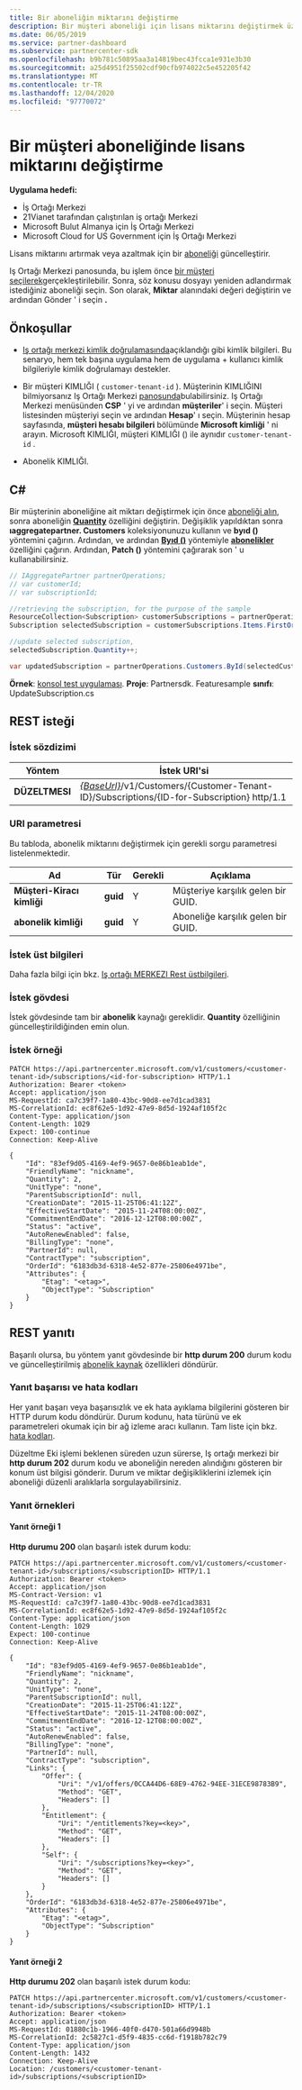 ```yaml
---
title: Bir aboneliğin miktarını değiştirme
description: Bir müşteri aboneliği için lisans miktarını değiştirmek üzere Iş Ortağı Merkezi API 'Lerini nasıl kullanacağınızı öğrenin. Bunu Iş Ortağı Merkezi panosunda da yapabilirsiniz.
ms.date: 06/05/2019
ms.service: partner-dashboard
ms.subservice: partnercenter-sdk
ms.openlocfilehash: b9b781c50895aa3a14819bec43fcca1e931e3b30
ms.sourcegitcommit: a25d4951f25502cdf90cfb974022c5e452205f42
ms.translationtype: MT
ms.contentlocale: tr-TR
ms.lasthandoff: 12/04/2020
ms.locfileid: "97770072"
---
```

# <a name="change-the-quantity-of-licenses-in-a-customer-subscription"></a>Bir müşteri aboneliğinde lisans miktarını değiştirme

**Uygulama hedefi:**

- İş Ortağı Merkezi
- 21Vianet tarafından çalıştırılan iş ortağı Merkezi
- Microsoft Bulut Almanya için İş Ortağı Merkezi
- Microsoft Cloud for US Government için İş Ortağı Merkezi

Lisans miktarını artırmak veya azaltmak için bir [aboneliği](subscription-resources.md) güncelleştirir.

Iş Ortağı Merkezi panosunda, bu işlem önce [bir müşteri seçilerek](get-a-customer-by-name.md)gerçekleştirilebilir. Sonra, söz konusu dosyayı yeniden adlandırmak istediğiniz aboneliği seçin. Son olarak, **Miktar** alanındaki değeri değiştirin ve ardından Gönder ' i seçin **.**

## <a name="prerequisites"></a>Önkoşullar

- [Iş ortağı merkezi kimlik doğrulamasında](partner-center-authentication.md)açıklandığı gibi kimlik bilgileri. Bu senaryo, hem tek başına uygulama hem de uygulama + kullanıcı kimlik bilgileriyle kimlik doğrulamayı destekler.

- Bir müşteri KIMLIĞI ( `customer-tenant-id` ). Müşterinin KIMLIĞINI bilmiyorsanız Iş Ortağı Merkezi [panosunda](https://partner.microsoft.com/dashboard)bulabilirsiniz. Iş Ortağı Merkezi menüsünden **CSP** ' yi ve ardından **müşteriler**' i seçin. Müşteri listesinden müşteriyi seçin ve ardından **Hesap**' ı seçin. Müşterinin hesap sayfasında, **müşteri hesabı bilgileri** bölümünde **Microsoft kimliği** ' ni arayın. Microsoft KIMLIĞI, müşteri KIMLIĞI () ile aynıdır `customer-tenant-id` .

- Abonelik KIMLIĞI.

## <a name="c"></a>C\#

Bir müşterinin aboneliğine ait miktarı değiştirmek için önce [aboneliği alın](get-a-subscription-by-id.md), sonra aboneliğin [**Quantity**](/dotnet/api/microsoft.store.partnercenter.models.subscriptions.subscription.quantity) özelliğini değiştirin. Değişiklik yapıldıktan sonra **ıaggregatepartner. Customers** koleksiyonunuzu kullanın ve **byıd ()** yöntemini çağırın. Ardından, ve ardından [**Byıd ()**](/dotnet/api/microsoft.store.partnercenter.subscriptions.isubscriptioncollection.byid) yöntemiyle [**abonelikler**](/dotnet/api/microsoft.store.partnercenter.customers.icustomer.subscriptions) özelliğini çağırın. Ardından, **Patch ()** yöntemini çağırarak son ' u kullanabilirsiniz.

``` csharp
// IAggregatePartner partnerOperations;
// var customerId;
// var subscriptionId;

//retrieving the subscription, for the purpose of the sample
ResourceCollection<Subscription> customerSubscriptions = partnerOperations.Customers.ById(selectedCustomerId).Subscriptions.Get();
Subscription selectedSubscription = customerSubscriptions.Items.FirstOrDefault(sub => sub.Status == SubscriptionStatus.Active);

//update selected subscription,
selectedSubscription.Quantity++;

var updatedSubscription = partnerOperations.Customers.ById(selectedCustomerId).Subscriptions.ById(selectedSubscription.Id).Patch(selectedSubscription);
```

**Örnek**: [konsol test uygulaması](console-test-app.md). **Proje**: Partnersdk. Featuresample **sınıfı**: UpdateSubscription.cs

## <a name="rest-request"></a>REST isteği

### <a name="request-syntax"></a>İstek sözdizimi

| Yöntem    | İstek URI'si                                                                                                                |
|-----------|----------------------------------------------------------------------------------------------------------------------------|
| **DÜZELTMESI** | [*{BaseUrl}*](partner-center-rest-urls.md)/v1/Customers/{Customer-Tenant-ID}/Subscriptions/{ID-for-Subscription} http/1.1 |

### <a name="uri-parameter"></a>URI parametresi

Bu tabloda, abonelik miktarını değiştirmek için gerekli sorgu parametresi listelenmektedir.

| Ad                    | Tür     | Gerekli | Açıklama                               |
|-------------------------|----------|----------|-------------------------------------------|
| **Müşteri-Kiracı kimliği**  | **guid** | Y        | Müşteriye karşılık gelen bir GUID.     |
| **abonelik kimliği** | **guid** | Y        | Aboneliğe karşılık gelen bir GUID. |

### <a name="request-headers"></a>İstek üst bilgileri

Daha fazla bilgi için bkz. [Iş ortağı MERKEZI Rest üstbilgileri](headers.md).

### <a name="request-body"></a>İstek gövdesi

İstek gövdesinde tam bir **abonelik** kaynağı gereklidir. **Quantity** özelliğinin güncelleştirildiğinden emin olun.

### <a name="request-example"></a>İstek örneği

```http
PATCH https://api.partnercenter.microsoft.com/v1/customers/<customer-tenant-id>/subscriptions/<id-for-subscription> HTTP/1.1
Authorization: Bearer <token>
Accept: application/json
MS-RequestId: ca7c39f7-1a80-43bc-90d8-ee7d1cad3831
MS-CorrelationId: ec8f62e5-1d92-47e9-8d5d-1924af105f2c
Content-Type: application/json
Content-Length: 1029
Expect: 100-continue
Connection: Keep-Alive

{
    "Id": "83ef9d05-4169-4ef9-9657-0e86b1eab1de",
    "FriendlyName": "nickname",
    "Quantity": 2,
    "UnitType": "none",
    "ParentSubscriptionId": null,
    "CreationDate": "2015-11-25T06:41:12Z",
    "EffectiveStartDate": "2015-11-24T08:00:00Z",
    "CommitmentEndDate": "2016-12-12T08:00:00Z",
    "Status": "active",
    "AutoRenewEnabled": false,
    "BillingType": "none",
    "PartnerId": null,
    "ContractType": "subscription",
    "OrderId": "6183db3d-6318-4e52-877e-25806e4971be",
    "Attributes": {
        "Etag": "<etag>",
        "ObjectType": "Subscription"
    }
}
```

## <a name="rest-response"></a>REST yanıtı

Başarılı olursa, bu yöntem yanıt gövdesinde bir **http durum 200** durum kodu ve güncelleştirilmiş [abonelik kaynak](subscription-resources.md)  özellikleri döndürür.

### <a name="response-success-and-error-codes"></a>Yanıt başarısı ve hata kodları

Her yanıt başarı veya başarısızlık ve ek hata ayıklama bilgilerini gösteren bir HTTP durum kodu döndürür. Durum kodunu, hata türünü ve ek parametreleri okumak için bir ağ izleme aracı kullanın. Tam liste için bkz. [hata kodları](error-codes.md).

Düzeltme Eki işlemi beklenen süreden uzun sürerse, Iş ortağı merkezi bir **http durum 202** durum kodu ve aboneliğin nereden alındığını gösteren bir konum üst bilgisi gönderir. Durum ve miktar değişikliklerini izlemek için aboneliği düzenli aralıklarla sorgulayabilirsiniz.

### <a name="response-examples"></a>Yanıt örnekleri

#### <a name="response-example-1"></a>Yanıt örneği 1

**Http durumu 200** olan başarılı istek durum kodu:

```http
PATCH https://api.partnercenter.microsoft.com/v1/customers/<customer-tenant-id>/subscriptions/<subscriptionID> HTTP/1.1
Authorization: Bearer <token>
Accept: application/json
MS-Contract-Version: v1
MS-RequestId: ca7c39f7-1a80-43bc-90d8-ee7d1cad3831
MS-CorrelationId: ec8f62e5-1d92-47e9-8d5d-1924af105f2c
Content-Type: application/json
Content-Length: 1029
Expect: 100-continue
Connection: Keep-Alive

{
    "Id": "83ef9d05-4169-4ef9-9657-0e86b1eab1de",
    "FriendlyName": "nickname",
    "Quantity": 2,
    "UnitType": "none",
    "ParentSubscriptionId": null,
    "CreationDate": "2015-11-25T06:41:12Z",
    "EffectiveStartDate": "2015-11-24T08:00:00Z",
    "CommitmentEndDate": "2016-12-12T08:00:00Z",
    "Status": "active",
    "AutoRenewEnabled": false,
    "BillingType": "none",
    "PartnerId": null,
    "ContractType": "subscription",
    "Links": {
        "Offer": {
            "Uri": "/v1/offers/0CCA44D6-68E9-4762-94EE-31ECE98783B9",
            "Method": "GET",
            "Headers": []
        },
        "Entitlement": {
            "Uri": "/entitlements?key=<key>",
            "Method": "GET",
            "Headers": []
        },
        "Self": {
            "Uri": "/subscriptions?key=<key>",
            "Method": "GET",
            "Headers": []
        }
    },
    "OrderId": "6183db3d-6318-4e52-877e-25806e4971be",
    "Attributes": {
        "Etag": "<etag>",
        "ObjectType": "Subscription"
    }
}
```

#### <a name="response-example-2"></a>Yanıt örneği 2

**Http durumu 202** olan başarılı istek durum kodu:

```http
PATCH https://api.partnercenter.microsoft.com/v1/customers/<customer-tenant-id>/subscriptions/<subscriptionID> HTTP/1.1
Authorization: Bearer <token>
Accept: application/json
MS-RequestId: 01880c1b-1966-40f0-d470-501a66d9948b
MS-CorrelationId: 2c5827c1-d5f9-4835-cc6d-f1918b782c79
Content-Type: application/json
Content-Length: 1432
Connection: Keep-Alive
Location: /customers/<customer-tenant-id>/subscriptions/<subscriptionID>
```
